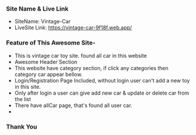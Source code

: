 ### Site Name & Live Link

* SiteName: Vintage-Car
* LiveSite Link: https://vintage-car-9f18f.web.app/




### Feature of This Awesome Site-

*   This is vintage car toy site. found all car in this website
*   Awesome Header Section
*   This website have category section, if click any categories then category car appear bellow.
*   Login/Registration Page Included, without login user can't add a new toy in this site.
*   Only after login a user can give add new car & update or delete car from the list
*   There have allCar page, that's found all user car.
*   



### Thank You